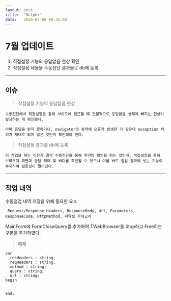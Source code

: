 ```yaml
---
layout: post
title:  "Delphi"
date:   2020-07-08 09:35:00
---
```


# 7월 업데이트
1. 직접설정 기능의 응답없음 현상 확인
2. 직접설정 내용을 수동진단 결과물로 db에 등록

---

## 이슈
 > 직접설정 기능의 응답없음 현상

    수동진단에서 직접설정을 통해 사이트에 접근할 때 간헐적으로 응답없음 상태에 빠지는 현상이 발생하는 게 확인됐다.

    아마 응답을 받지 못하거나, navigator의 동작에 오류가 발생한 거 같은데 exception 처리가 제대로 되지 않은 것인지 확인해야 한다.

 > 직접설정 결과를 db에 등록

    이 작업을 하는 이유가 결국 수동진단을 통해 취약점 확인을 하는 것인데, 직접설정을 통해 브라우저 화면과 응답 헤더 및 바디를 확인할 수 있으나 이를 바로 점검 결과에 넣는 기능이 부재하여 실용성이 떨어진다.

---


## 작업 내역
수동점검 내역 저장을 위해 필요한 요소

` Request/Response Headers, ResponseBody, Url, Parameters, ResponseCode, HttpMethod, 취약점 카테고리`

MainForm에 FormCloseQuery를 추가하여 TWebBrowser를 Stop하고 Free하는 구문을 추가하였다.





> 예제
```delphi
var
  resHeaders : string; 
  reqHeaders : string;
  method : string;
  query : string;
  url : string;
begin
  

end;
```